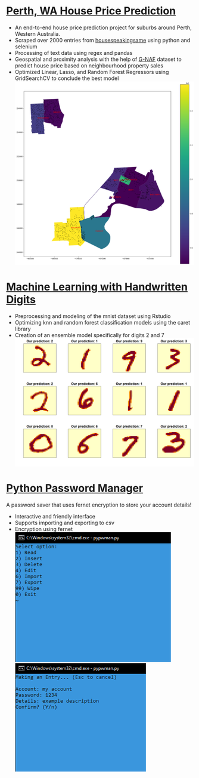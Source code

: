 # [Perth, WA House Price Prediction](https://github.com/telhc/Perth-House-Price-Prediction)
* An end-to-end house price prediction project for suburbs around Perth, Western Australia.
* Scraped over 2000 entries from [housespeakingsame](http://house.speakingsame.com/) using python and selenium
* Processing of text data using regex and pandas
* Geospatial and proximity analysis with the help of [G-NAF](https://data.gov.au/data/dataset/geocoded-national-address-file-g-naf) dataset to predict house price based on neighbourhood property sales
* Optimized Linear, Lasso, and Random Forest Regressors using GridSearchCV to conclude the best model
![](/images/perth_geo.png)

# [Machine Learning with Handwritten Digits](https://rpubs.com/telhc/722160)
* Preprocessing and modeling of the mnist dataset using Rstudio
* Optimizing knn and random forest classification models using the caret library
* Creation of an ensemble model specifically for digits 2 and 7
![](/images/mnist_digits.png)

# [Python Password Manager](https://github.com/telhc/pypwvault)
A password saver that uses fernet encryption to store your account details!  
* Interactive and friendly interface
* Supports importing and exporting to csv
* Encryption using fernet  
![](/images/pypwmanmenu.png)
![](/images/pypwmaninsert.png)

